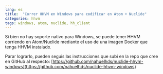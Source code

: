 ```yaml
---
lang: es
title:  "Correr HHVM en Windows para codificar en Atom + Nuclide"
categories: hhvm 
tags: windows, atom, nuclide, hh_client
---
```


Si bien no hay soporte nativo para Windows, se puede tener HHVM corriendo en
Atom/Nuclide mediante el uso de una imagen Docker que tenga HHVM instalado.

Parar lograrlo, pueden seguis las instrucciones que subí en la repo que cree en 
GitHub al respecto: [https://github.com/nahuelhds/nuclide-hhvm-windows](https://github.com/nahuelhds/nuclide-hhvm-windows)
